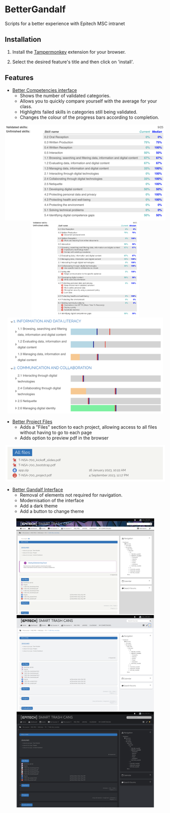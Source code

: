 # BetterGandalf

Scripts for a better experience with Epitech MSC intranet

## Installation

1. Install the [Tampermonkey](https://www.tampermonkey.net/) extension for your browser.

2. Select the desired feature's title and then click on 'install'.

## Features

- [Better Competencies interface](https://greasyfork.org/en/scripts/487732-better-competencies-gandalf)
  - Shows the number of validated categories.
  - Allows you to quickly compare yourself with the average for your class.
  - Highlights failed skills in categories still being validated.
  - Changes the colour of the progress bars according to completion.

<p align="center">
<img src="pictures/betterCompetencies.png" height="300px">
<img src="pictures/betterCompetencies2.png" height="300px">
<img src="pictures/betterCompetencies3.png" height="300px">
</p>

- [Better Project Files](https://greasyfork.org/en/scripts/487747-fetch-all-project-files)
  - Adds a "Files" section to each project, allowing access to all files without having to go to each page
  - Adds option to preview pdf in the browser

<p align="center">
<img src="pictures/betterProjectFile.png" width="500px">
</p>

- [Better Gandalf Interface](https://greasyfork.org/en/scripts/487761-better-gandalf-interface)
  - Removal of elements not required for navigation.
  - Modernisation of the interface
  - Add a dark theme
  - Add a button to change theme

<p align="center">
<img src="pictures/betterInterfaceOriginal.png" height="300px">
<img src="pictures/betterInterfaceWhite.png" height="300px">
<img src="pictures/betterInterfaceBlack.png" height="300px">
</p>